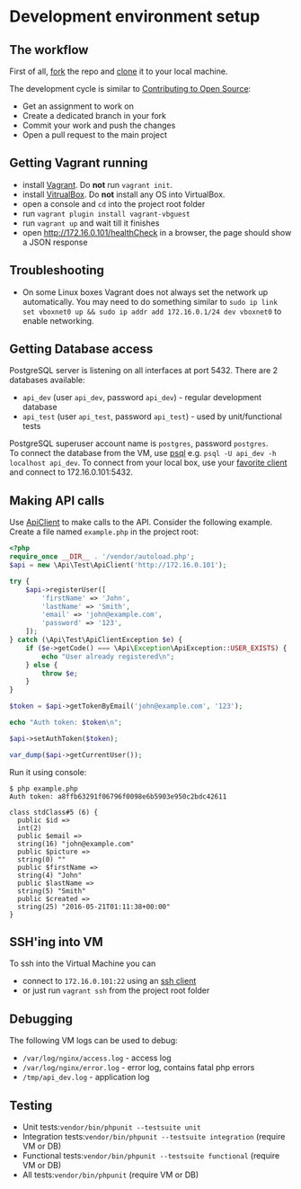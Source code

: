 # Development environment setup
## The workflow
First of all, [fork](https://help.github.com/articles/fork-a-repo/) the repo and [clone](https://help.github.com/articles/cloning-a-repository/) it to your local machine. 

The development cycle is similar to [Contributing to Open Source]( https://guides.github.com/activities/contributing-to-open-source/):
* Get an assignment to work on
* Create a dedicated branch in your fork
* Commit your work and push the changes
* Open a pull request to the main project 

## Getting Vagrant running
* install [Vagrant](https://www.vagrantup.com/). Do **not** run `vagrant init`.
* install [VitrualBox](https://www.virtualbox.org). Do **not** install any OS into VirtualBox.
* open a console and `cd` into the project root folder
* run `vagrant plugin install vagrant-vbguest`
* run `vagrant up` and wait till it finishes
* open http://172.16.0.101/healthCheck in a browser, the page should show a JSON response

## Troubleshooting
* On some Linux boxes Vagrant does not always set the network up automatically. You may need to do something similar to `sudo ip link set vboxnet0 up && sudo ip addr add 172.16.0.1/24 dev vboxnet0` to enable networking.

## Getting Database access
PostgreSQL server is listening on all interfaces at port 5432. There are 2 databases available:

* `api_dev` (user `api_dev`, password `api_dev`) - regular development database
* `api_test` (user `api_test`, password `api_test`) - used by unit/functional tests

PostgreSQL superuser account name is `postgres`, password `postgres`.  
To connect the database from the VM, use [psql](http://www.postgresql.org/docs/current/static/app-psql.html) 
e.g. `psql -U api_dev -h localhost api_dev`. To connect from your local box, use your [favorite client](https://wiki.postgresql.org/wiki/Community_Guide_to_PostgreSQL_GUI_Tools) and connect to 172.16.0.101:5432.

## Making API calls
Use [ApiClient](../src/Test/ApiClient.php) to make calls to the API. Consider the following example.
Create a file named `example.php` in the project root:

```php
<?php
require_once __DIR__ . '/vendor/autoload.php';
$api = new \Api\Test\ApiClient('http://172.16.0.101');

try {
    $api->registerUser([
        'firstName' => 'John',
        'lastName' => 'Smith',
        'email' => 'john@example.com',
        'password' => '123',
    ]);
} catch (\Api\Test\ApiClientException $e) {
    if ($e->getCode() === \Api\Exception\ApiException::USER_EXISTS) {
        echo "User already registered\n";
    } else {
        throw $e;
    }
}

$token = $api->getTokenByEmail('john@example.com', '123');

echo "Auth token: $token\n";

$api->setAuthToken($token);

var_dump($api->getCurrentUser());
```

Run it using console:

```
$ php example.php 
Auth token: a8ffb63291f06796f0098e6b5903e950c2bdc42611

class stdClass#5 (6) {
  public $id =>
  int(2)
  public $email =>
  string(16) "john@example.com"
  public $picture =>
  string(0) ""
  public $firstName =>
  string(4) "John"
  public $lastName =>
  string(5) "Smith"
  public $created =>
  string(25) "2016-05-21T01:11:38+00:00"
}
```

## SSH'ing into VM
To ssh into the Virtual Machine you can 
* connect to `172.16.0.101:22` using an [ssh client](https://en.wikipedia.org/wiki/Comparison_of_SSH_clients)
* or just run `vagrant ssh` from the project root folder

## Debugging
The following VM logs can be used to debug:
* `/var/log/nginx/access.log` - access log
* `/var/log/nginx/error.log` - error log, contains fatal php errors
* `/tmp/api_dev.log` - application log

## Testing

* Unit tests:`vendor/bin/phpunit --testsuite unit`
* Integration tests:`vendor/bin/phpunit --testsuite integration` (require VM or DB)
* Functional tests:`vendor/bin/phpunit --testsuite functional` (require VM or DB)
* All tests:`vendor/bin/phpunit` (require VM or DB)

